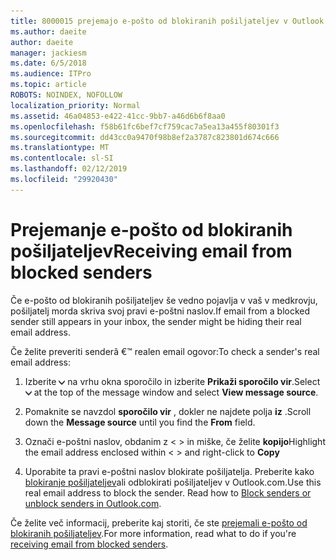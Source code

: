 ```yaml
---
title: 8000015 prejemajo e-pošto od blokiranih pošiljateljev v Outlook.com
ms.author: daeite
author: daeite
manager: jackiesm
ms.date: 6/5/2018
ms.audience: ITPro
ms.topic: article
ROBOTS: NOINDEX, NOFOLLOW
localization_priority: Normal
ms.assetid: 46a04853-e422-41cc-9bb7-a46d6b6f8aa0
ms.openlocfilehash: f58b61fc6bef7cf759cac7a5ea13a455f80301f3
ms.sourcegitcommit: dd43cc0a9470f98b8ef2a3787c823801d674c666
ms.translationtype: MT
ms.contentlocale: sl-SI
ms.lasthandoff: 02/12/2019
ms.locfileid: "29920430"
---
```

# <a name="receiving-email-from-blocked-senders"></a><span data-ttu-id="7d4d4-102">Prejemanje e-pošto od blokiranih pošiljateljev</span><span class="sxs-lookup"><span data-stu-id="7d4d4-102">Receiving email from blocked senders</span></span>

<span data-ttu-id="7d4d4-103">Če e-pošto od blokiranih pošiljateljev še vedno pojavlja v vaš v medkrovju, pošiljatelj morda skriva svoj pravi e-poštni naslov.</span><span class="sxs-lookup"><span data-stu-id="7d4d4-103">If email from a blocked sender still appears in your inbox, the sender might be hiding their real email address.</span></span>
  
<span data-ttu-id="7d4d4-104">Če želite preveriti senderâ €™ realen email ogovor:</span><span class="sxs-lookup"><span data-stu-id="7d4d4-104">To check a sender's real email address:</span></span>
  
1. <span data-ttu-id="7d4d4-105">Izberite ![več dejanj](media/11884972-7ebb-4afe-8b50-63efefb7cca8.png) na vrhu okna sporočilo in izberite **Prikaži sporočilo vir**.</span><span class="sxs-lookup"><span data-stu-id="7d4d4-105">Select ![More actions](media/11884972-7ebb-4afe-8b50-63efefb7cca8.png) at the top of the message window and select **View message source**.</span></span>
    
2. <span data-ttu-id="7d4d4-106">Pomaknite se navzdol **sporočilo vir** , dokler ne najdete polja **iz** .</span><span class="sxs-lookup"><span data-stu-id="7d4d4-106">Scroll down the **Message source** until you find the **From** field.</span></span> 
    
3. <span data-ttu-id="7d4d4-107">Označi e-poštni naslov, obdanim z \< \> in miške, če želite **kopijo**</span><span class="sxs-lookup"><span data-stu-id="7d4d4-107">Highlight the email address enclosed within \< \> and right-click to **Copy**</span></span>
    
4. <span data-ttu-id="7d4d4-p101">Uporabite ta pravi e-poštni naslov blokirate pošiljatelja. Preberite kako [blokiranje pošiljateljev](https://support.office.com/article/afba1c94-77bb-4f50-8b85-057cf52f4d5e.aspx)ali odblokirati pošiljateljev v Outlook.com.</span><span class="sxs-lookup"><span data-stu-id="7d4d4-p101">Use this real email address to block the sender. Read how to [Block senders or unblock senders in Outlook.com](https://support.office.com/article/afba1c94-77bb-4f50-8b85-057cf52f4d5e.aspx).</span></span>
    
<span data-ttu-id="7d4d4-110">Če želite več informacij, preberite kaj storiti, če ste [prejemali e-pošto od blokiranih pošiljateljev](https://go.microsoft.com/fwlink/p/?linkid=2002011&amp;clcid=0x409).</span><span class="sxs-lookup"><span data-stu-id="7d4d4-110">For more information, read what to do if you're [receiving email from blocked senders](https://go.microsoft.com/fwlink/p/?linkid=2002011&amp;clcid=0x409).</span></span>
  

